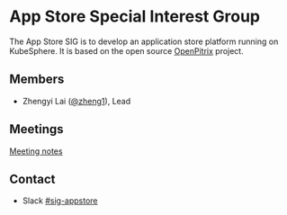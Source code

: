 # App Store Special Interest Group

The App Store SIG is to develop an application store platform running on KubeSphere. It is based on the open source [OpenPitrix](https://github.com/openpitrix/openpitrix) project.

## Members

- Zhengyi Lai ([@zheng1](https://github.com/zheng1)), Lead

## Meetings

[Meeting notes](https://docs.google.com/document/d/1FYxeQOiwN3jL6EPeIA71iB3gXZfNf-PhSufVaywFbxI/edit)

## Contact

- Slack [#sig-appstore](https://kubesphere.slack.com/messages/sig-appstore)